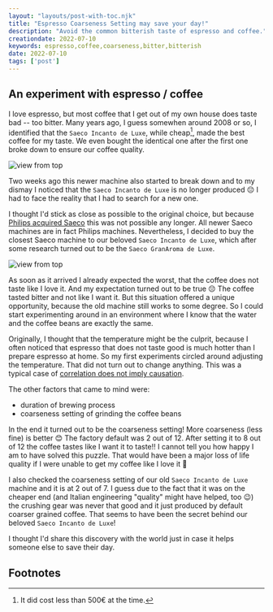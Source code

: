 ```yaml
---
layout: "layouts/post-with-toc.njk"
title: "Espresso Coarseness Setting may save your day!"
description: "Avoid the common bitterish taste of espresso and coffee."
creationdate: 2022-07-10
keywords: espresso,coffee,coarseness,bitter,bitterish
date: 2022-07-10
tags: ['post']
---
```


## An experiment with espresso / coffee

I love espresso, but most coffee that I get out of my own house does taste bad -- too bitter. Many years ago, I guess somewhen around 2008 or so, I
identified that the `Saeco Incanto de Luxe`, while cheap[^sidcheap], made the best coffee for my taste. We even bought the identical one after the
first one broke down to ensure our coffee quality.

<object data="/img/saeco-incanto-deluxe.jpeg" type="image/jpg" style="max-width: 100%"><img src="/img/saeco-incanto-deluxe.jpeg" alt="view from top"></object>

Two weeks ago this newer machine also started to break down and to my dismay I noticed that the `Saeco Incanto de Luxe` is no longer produced
&#128532; I had to face the reality that I had to search for a new one.

I thought I'd stick as close as possible to the original choice, but because [Philips acquired
Saeco](https://www.pressebox.com/inactive/philips-deutschland-gmbh-hamburg/Philips-reaches-an-agreement-to-acquire-Saeco-International-Group-SPA-a-portfolio-company-of-pai-partners/boxid/265068)
this was not possible any longer. All newer Saeco machines are in fact Philips machines. Nevertheless, I decided to buy the closest Saeco machine to
our beloved `Saeco Incanto de Luxe`, which after some research turned out to be the `Saeco GranAroma de Luxe`.

<object data="/img/saeco-granaroma-deluxe-small.jpeg" type="image/jpg" style="max-width: 100%"><img src="/img/saeco-granaroma-deluxe-small.jpeg" alt="view from top"></object>

As soon as it arrived I already expected the worst, that the coffee does not taste like I love it. And my expectation turned out to be true &#128532;
The coffee tasted bitter and not like I want it. But this situation offered a unique opportunity, because the old machine still works to some
degree. So I could start experimenting around in an environment where I know that the water and the coffee beans are exactly the same.

Originally, I thought that the temperature might be the culprit, because I often noticed that espresso that does not taste good is much hotter than I
prepare espresso at home. So my first experiments circled around adjusting the temperature. That did not turn out to change anything. This was a
typical case of [correlation does not imply causation](https://en.wikipedia.org/wiki/Correlation_does_not_imply_causation).

The other factors that came to mind were:
* duration of brewing process
* coarseness setting of grinding the coffee beans

In the end it turned out to be the coarseness setting! More coarseness (less fine) is better &#128522; The factory default was 2 out of 12. After
setting it to 8 out of 12 the coffee tastes like I want it to taste!! I cannot tell you how happy I am to have solved this puzzle. That would have
been a major loss of life quality if I were unable to get my coffee like I love it &#129303;

I also checked the coarseness setting of our old `Saeco Incanto de Luxe` machine and it is at 2 out of 7. I guess due to the fact that it was on the
cheaper end (and Italian engineering "quality" might have helped, too &#128521;) the crushing gear was never that good and it just produced by default coarser grained coffee. That
seems to have been the secret behind our beloved `Saeco Incanto de Luxe`!

I thought I'd share this discovery with the world just in case it helps someone else to save their day.

## Footnotes

[^sidcheap]: It did cost less than 500€ at the time.
